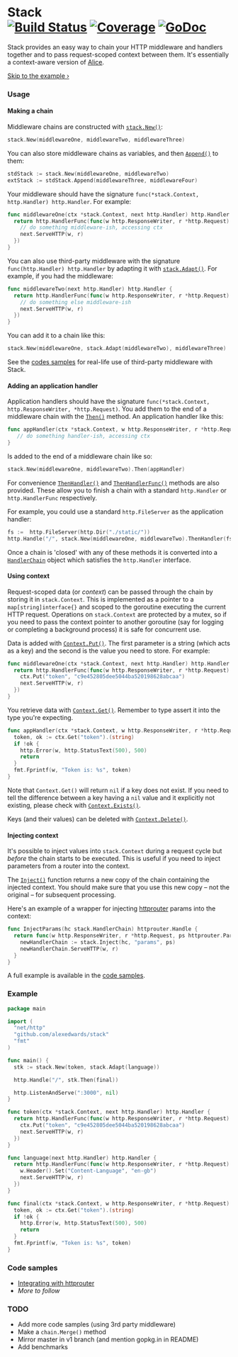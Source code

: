 # Stack <br> [![Build Status](https://travis-ci.org/alexedwards/stack.svg?branch=master)](https://travis-ci.org/alexedwards/stack)  [![Coverage](http://gocover.io/_badge/github.com/alexedwards/stack?0)](http://gocover.io/github.com/alexedwards/stack)  [![GoDoc](http://godoc.org/github.com/alexedwards/stack?status.png)](http://godoc.org/github.com/alexedwards/stack)

Stack provides an easy way to chain your HTTP middleware and handlers together and to pass request-scoped context between them. It's essentially a context-aware version of [Alice](https://github.com/justinas/alice).

[Skip to the example &rsaquo;](#example)

### Usage

#### Making a chain

Middleware chains are constructed with [`stack.New()`](http://godoc.org/github.com/alexedwards/stack#New):

```go
stack.New(middlewareOne, middlewareTwo, middlewareThree)
```

You can also store middleware chains as variables, and then [`Append()`](http://godoc.org/github.com/alexedwards/stack#Chain.Append) to them:

```go
stdStack := stack.New(middlewareOne, middlewareTwo)
extStack := stdStack.Append(middlewareThree, middlewareFour)
```

Your middleware should have the signature `func(*stack.Context, http.Handler) http.Handler`. For example:

```go
func middlewareOne(ctx *stack.Context, next http.Handler) http.Handler {
  return http.HandlerFunc(func(w http.ResponseWriter, r *http.Request) {
    // do something middleware-ish, accessing ctx
    next.ServeHTTP(w, r)
  })
}
```

You can also use third-party middleware with the signature `func(http.Handler) http.Handler` by adapting it with [`stack.Adapt()`](http://godoc.org/github.com/alexedwards/stack#Adapt). For example, if you had the middleware:

```go
func middlewareTwo(next http.Handler) http.Handler {
  return http.HandlerFunc(func(w http.ResponseWriter, r *http.Request) {
    // do something else middleware-ish
    next.ServeHTTP(w, r)
  })
}
```

You can add it to a chain like this:

```go
stack.New(middlewareOne, stack.Adapt(middlewareTwo), middlewareThree)
```

See the [codes samples](#code-samples) for real-life use of third-party middleware with Stack.

#### Adding an application handler

Application handlers should have the signature `func(*stack.Context, http.ResponseWriter, *http.Request)`. You add them to the end of a middleware chain with the [`Then()`](http://godoc.org/github.com/alexedwards/stack#Chain.Then) method. An application handler like this:

```go
func appHandler(ctx *stack.Context, w http.ResponseWriter, r *http.Request) {
   // do something handler-ish, accessing ctx
}
```

Is added to the end of a middleware chain like so:

```go
stack.New(middlewareOne, middlewareTwo).Then(appHandler)
```

For convenience [`ThenHandler()`](http://godoc.org/github.com/alexedwards/stack#Chain.ThenHandler) and [`ThenHandlerFunc()`](http://godoc.org/github.com/alexedwards/stack#Chain.ThenHandlerFunc) methods are also provided. These allow you to finish a chain with a standard `http.Handler` or `http.HandlerFunc` respectively.

For example, you could use a standard `http.FileServer` as the application handler:

```go
fs :=  http.FileServer(http.Dir("./static/"))
http.Handle("/", stack.New(middlewareOne, middlewareTwo).ThenHandler(fs))
```

Once a chain is 'closed' with any of these methods it is converted into a [`HandlerChain`](http://godoc.org/github.com/alexedwards/stack#HandlerChain) object which satisfies the `http.Handler` interface.

#### Using context

Request-scoped data (or *context*) can be passed through the chain by storing it in `stack.Context`. This is implemented as a pointer to a `map[string]interface{}` and scoped to the goroutine executing the current HTTP request. Operations on `stack.Context` are protected by a mutex, so if you need to pass the context pointer to another goroutine (say for logging or completing a background process) it is safe for concurrent use.

Data is added with [`Context.Put()`](http://godoc.org/github.com/alexedwards/stack#Context.Put). The first parameter is a string (which acts as a key) and the second is the value you need to store. For example:

```go
func middlewareOne(ctx *stack.Context, next http.Handler) http.Handler {
  return http.HandlerFunc(func(w http.ResponseWriter, r *http.Request) {
    ctx.Put("token", "c9e452805dee5044ba520198628abcaa")
    next.ServeHTTP(w, r)
  })
}
```

You retrieve data with [`Context.Get()`](http://godoc.org/github.com/alexedwards/stack#Context.Get). Remember to type assert it into the type you're expecting.

```go
func appHandler(ctx *stack.Context, w http.ResponseWriter, r *http.Request) {
  token, ok := ctx.Get("token").(string)
  if !ok {
    http.Error(w, http.StatusText(500), 500)
    return
  }
  fmt.Fprintf(w, "Token is: %s", token)
}
```

Note that `Context.Get()` will return `nil` if a key does not exist. If you need to tell the difference between a key having a `nil` value and it explicitly not existing, please check with [`Context.Exists()`](http://godoc.org/github.com/alexedwards/stack#Context.Exists).

Keys (and their values) can be deleted with [`Context.Delete()`](http://godoc.org/github.com/alexedwards/stack#Context.Delete).    

#### Injecting context

It's possible to inject values into `stack.Context` during a request cycle but *before* the chain starts to be executed. This is useful if you need to inject parameters from a router into the context.

The [`Inject()`](http://godoc.org/github.com/alexedwards/stack#Inject) function returns a new copy of the chain containing the injected context. You should make sure that you use this new copy &ndash; not the original &ndash; for subsequent processing.

Here's an example of a wrapper for injecting [httprouter](https://github.com/julienschmidt/httprouter) params into the context:

```go
func InjectParams(hc stack.HandlerChain) httprouter.Handle {
  return func(w http.ResponseWriter, r *http.Request, ps httprouter.Params) {
    newHandlerChain := stack.Inject(hc, "params", ps)
    newHandlerChain.ServeHTTP(w, r)
  }
}
```

A full example is available in the [code samples](#code-samples).

### Example

```go
package main

import (
  "net/http"
  "github.com/alexedwards/stack"
  "fmt"
)

func main() {
  stk := stack.New(token, stack.Adapt(language))

  http.Handle("/", stk.Then(final))

  http.ListenAndServe(":3000", nil)
}

func token(ctx *stack.Context, next http.Handler) http.Handler {
  return http.HandlerFunc(func(w http.ResponseWriter, r *http.Request) {
    ctx.Put("token", "c9e452805dee5044ba520198628abcaa")
    next.ServeHTTP(w, r)
  })
}

func language(next http.Handler) http.Handler {
  return http.HandlerFunc(func(w http.ResponseWriter, r *http.Request) {
    w.Header().Set("Content-Language", "en-gb")
    next.ServeHTTP(w, r)
  })
}

func final(ctx *stack.Context, w http.ResponseWriter, r *http.Request) {
  token, ok := ctx.Get("token").(string)
  if !ok {
    http.Error(w, http.StatusText(500), 500)
    return
  }
  fmt.Fprintf(w, "Token is: %s", token)
}
```

### Code samples

* [Integrating with httprouter](https://gist.github.com/alexedwards/4d20c505f389597c3360)
* *More to follow*

### TODO 

- Add more code samples (using 3rd party middleware)
- Make a `chain.Merge()` method
- Mirror master in v1 branch (and mention gopkg.in in README)
- Add benchmarks
